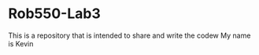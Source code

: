 Rob550-Lab3
===========
This is a repository that is intended to share and write the codew
My name is Kevin

